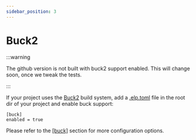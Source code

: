 ```yaml
---
sidebar_position: 3
---
```


# Buck2

:::warning

The github version is not built with buck2 support enabled. This will
change soon, once we tweak the tests.

:::

If your project uses the [Buck2](https://buck2.build/) build system, add a [.elp.toml](./elp-toml.md) file in the root dir of your project and enable buck support:

```
[buck]
enabled = true
```

Please refer to the [[buck]](./elp-toml.md#buck) section for more configuration options.
